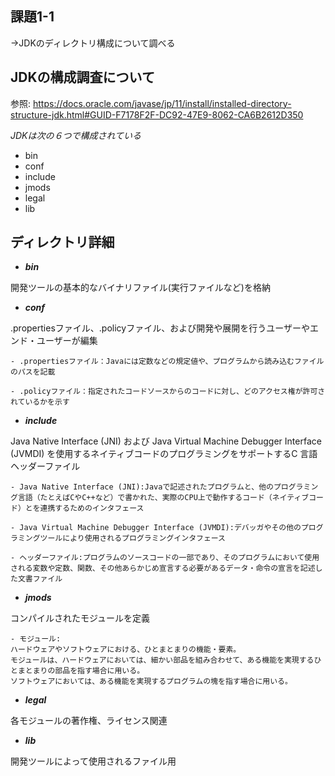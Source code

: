 ## 課題1-1
→JDKのディレクトリ構成について調べる


## JDKの構成調査について

参照:
<https://docs.oracle.com/javase/jp/11/install/installed-directory-structure-jdk.html#GUID-F7178F2F-DC92-47E9-8062-CA6B2612D350>


*JDKは次の６つで構成されている*
* bin
* conf
* include
* jmods
* legal
* lib

## ディレクトリ詳細

- ***bin*** 

開発ツールの基本的なバイナリファイル(実行ファイルなど)を格納

- ***conf*** 

.propertiesファイル、.policyファイル、および開発や展開を行うユーザーやエンド・ユーザーが編集

    - .propertiesファイル：Javaには定数などの規定値や、プログラムから読み込むファイルのパスを記載

    - .policyファイル：指定されたコードソースからのコードに対し、どのアクセス権が許可されているかを示す

- ***include***

 Java Native Interface (JNI) および Java Virtual Machine Debugger Interface (JVMDI) を使用するネイティブコードのプログラミングをサポートするC 言語ヘッダーファイル

    - Java Native Interface (JNI):Javaで記述されたプログラムと、他のプログラミング言語（たとえばCやC++など）で書かれた、実際のCPU上で動作するコード（ネイティブコード）とを連携するためのインタフェース

    - Java Virtual Machine Debugger Interface (JVMDI):デバッガやその他のプログラミングツールにより使用されるプログラミングインタフェース

    - ヘッダーファイル:プログラムのソースコードの一部であり、そのプログラムにおいて使用される変数や定数、関数、その他あらかじめ宣言する必要があるデータ・命令の宣言を記述した文書ファイル

- ***jmods***

コンパイルされたモジュールを定義

    - モジュール:
    ハードウェアやソフトウェアにおける、ひとまとまりの機能・要素。
    モジュールは、ハードウェアにおいては、細かい部品を組み合わせて、ある機能を実現するひとまとまりの部品を指す場合に用いる。
    ソフトウェアにおいては、ある機能を実現するプログラムの塊を指す場合に用いる。


- ***legal***

各モジュールの著作権、ライセンス関連

- ***lib***

開発ツールによって使用されるファイル用